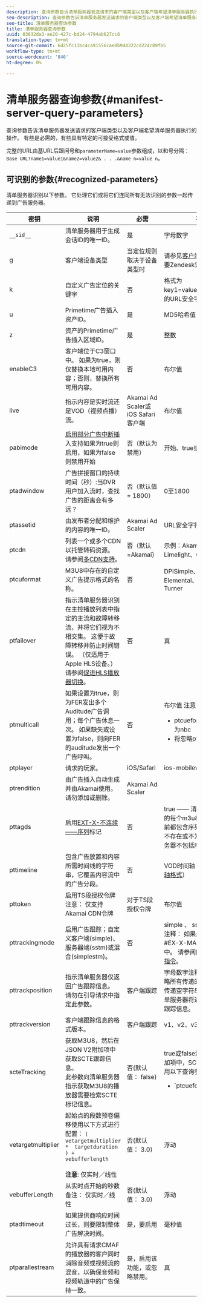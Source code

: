 ```yaml
---
description: 查询参数告诉清单服务器发送请求的客户端类型以及客户端希望清单服务器执行的操作。 有些是必需的，有些具有特定的可接受格式或值。
seo-description: 查询参数告诉清单服务器发送请求的客户端类型以及客户端希望清单服务器执行的操作。 有些是必需的，有些具有特定的可接受格式或值。
seo-title: 清单服务器查询参数
title: 清单服务器查询参数
uuid: 03632da3-ae20-427c-bd24-4794ab627cc8
translation-type: tm+mt
source-git-commit: 6d25fc11bc4ca91556cae0b944322cd224c89fb5
workflow-type: tm+mt
source-wordcount: '846'
ht-degree: 0%

---
```



# 清单服务器查询参数{#manifest-server-query-parameters}

查询参数告诉清单服务器发送请求的客户端类型以及客户端希望清单服务器执行的操作。 有些是必需的，有些具有特定的可接受格式或值。

完整的URL由基URL后跟问号和`parameterName=value`参数组成，以和号分隔：`Base URL?name1=value1&name2=value2& . . .&name n=value n`。

## 可识别的参数{#recognized-parameters}

清单服务器识别以下参数。 它处理它们或将它们连同所有无法识别的参数一起传递到广告服务器。

| 密钥 | 说明 | 必需 | 有效值 |
|--- |--- |--- |--- |
| `__sid__` | 清单服务器用于生成会话ID的唯一ID。 | 是 | 字母数字 |
| g | 客户端设备类型 | 当定位规则取决于设备类型时 | 请参见[客户端类型](https://adobeprimetime.zendesk.com)的列表（需要Zendesk访问） |
| k | 自定义广告定位的关键字 | 否 | 格式为key1=value1;key2=value2；的URL安全字符串。.. |
| u | Primetime广告插入资产ID。 | 是 | MD5哈希值 |
| z | 资产的Primetime广告插入区域ID。 | 是 | 整数 |
| enableC3 | 客户端位于C3窗口中。 如果为true，则仅替换本地可用内容；否则，替换所有可用内容。 | 否 | 布尔值 |
| live | 指示内容是实时流还是VOD（视频点播）流。 | Akamai Ad Scaler或iOS Safari客户端 | 布尔值 |
| pabimode | [启用部分广告中断插](../../msapi-topics/ms-insert-ads/partial-ad-break-insetion.md) 入支持如果为true则启用，如果为false则禁用开始 | 否（默认为禁用） | 开始、true或false |
| ptadwindow | 广告拼接窗口的持续时间（秒）:当DVR用户加入流时，查找广告的距离会有多远？ | 否（默认值= 1800） | 0至1800 |
| ptassetid | 由发布者分配和维护的内容的唯一ID。 | Akamai Ad Scaler | URL安全字符串 |
| ptcdn | 列表一个或多个CDN以托管转码资源。 请参阅[多CDN支持](../../creative-repackaging-service/multi-cdn-supportt.md)。 | 否（默认=Akamai） | 示例：Akamai、Level3、Limelight、Comcast |
| ptcuformat | M3U8中存在的自定义广告提示格式的名称。 | 否 | DPISimple、DPIScte35、Elemental、NBC、NFL或Turner |
| ptfailover | 指示清单服务器识别在主控播放列表中指定的主流和故障转移流，并将它们视为不相交集。 这便于故障转移并防止时间错误。 （仅适用于Apple HLS设备。） 请参阅[促进HLS播放器切换](../../msapi-topics/ms-insert-ads/hls-switching-to-failover.md)。 | 否 | 真 |
| ptmulticall | 如果设置为true，则为FER发出多个Auditude广告调用；每个广告休息一次。  如果缺失或设置为false，则向FER的auditude发出一个广告呼叫。 | 否 | 布尔值   注意： 以下要求： <ul><li>ptcueformat参数必须设置为nbc</li><li>将忽略pttimeline参数。</li></ul> |
| ptplayer | 请求的玩家。 | iOS/Safari | ios-mobileweb |
| ptrendition | 由广告插入自动生成并由Akamai使用。 请勿添加或删除。 | Akamai Ad Scaler |  |
| pttagds | 启用[EXT-X-不连续——序列](https://tools.ietf.org/html/draft-pantos-http-live-streaming-19#section-4.3.3.3)标记 | 否 | true —— 清单服务器在其发送的每个m3u8文件中的内容之前都包含序列标签；如果参数不存在或不为true，则清单服务器不包括序列标签。 |
| pttimeline | 包含广告放置和内容所需时间线的字符串，它覆盖内容流中的广告分段。 | 否 | VOD时间轴（请参阅[VOD时间轴格式](../../msapi-topics/ms-changes-vod-timeline/ms-api-timeline-format.md)） |
| pttoken | 启用TS段授权令牌注意： 仅支持Akamai CDN令牌 | 对于TS段授权令牌 | 布尔值 |
| pttrackingmode | 启用广告跟踪；自定义客户端(simple)、服务器端(sstm)或混合(simplestm)。 | 否 | simple 、 sstm或simplesstm注释： 如果未包含此参数，则#EX-X-MARKER将注入清单中。 请参阅[EXT-X-MARKER指令](../../msapi-topics/ms-at-effectiveness/ms-api-playlists.md)。 |
| pttrackposition | 指示清单服务器仅返回广告跟踪信息。 请勿在引导请求中指定此参数。 | 客户端跟踪 | 字母数字注释： 清单服务器忽略所有传递的值。 但是，如果传递空字符串或空字符串，清单服务器将返回M3U8而不是跟踪信息。 |
| pttrackversion | 客户端跟踪信息的格式版本。 | 客户端跟踪 | v1、v2、v3或vmap |
| scteTracking | 获取M3U8，然后在JSON V2附加项中获取SCTE跟踪信息。  <br/>此参数向清单服务器指示获取M3U8的播放器需要检索SCTE标记信息。 | 否(默认值： false) | true或false注释： 在JSON附加项中，SCTE-35数据会使用以下查询参数值组合返回： <ul><li>`ptcueformat=turner | elemental | nfl | DPIScte35` </li><li>pttrackingversion=v2 </li><li>scteTracking=true</li></ul> |
| vetargetmultiplier | 起始点的段数预卷偏移使用以下方式进行配置：   `(  vetargetmultiplier  *  targetduration ) +  vebufferlength` <br/><br/>**注意**: 仅实时／线性 | 否(默认值： 3.0) | 浮动 |
| vebufferLength | 从实时点开始的秒数备注： 仅实时／线性 | 否(默认值： 3.0) | 浮动 |
| ptadtimeout | 如果提供商响应时间过长，则要限制整体广告解决时间。 | 是，要启用 | 毫秒值 |
| ptparallestream | 允许具有请求CMAF的播放器的客户同时消除音频或视频流的混音，以确保音频和视频轨道中的广告保持一致。 | 是，启用该功能，或忽略禁用。 | 真 |
